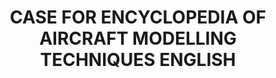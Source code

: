 ---
layout: product
title: "CASE FOR ENCYCLOPEDIA OF AIRCRAFT MODELLING TECHNIQUES ENGLISH"
price: "700" 
desc: "Kutija za enciklopediju"
img_path: "/assets/img/A.MIG-6049E.webp"
brand: "AMMO"
available: false
special_offer: false
new: false
soon: false
cat: "090000"
subcat: "090100"
subsubcat: "090101"
sifra: "A.MIG-6049E"
popular: false
spec: false
---